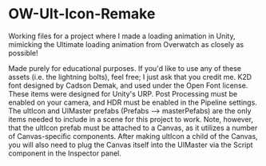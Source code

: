 # OW-Ult-Icon-Remake
Working files for a project where I made a loading animation in Unity, mimicking the Ultimate loading animation from Overwatch as closely as possible! 

Made purely for educational purposes. If you'd like to use any of these assets (i.e. the lightning bolts), feel free; I just ask that you credit me. K2D font designed by Cadson Demak, and used under the Open Font license. 
These items were designed for Unity's URP. Post Processing must be enabled on your camera, and HDR must be enabled in the Pipeline settings. The ultIcon and UIMaster prefabs (Prefabs --> masterPefabs) are the only items needed to include in a scene for this project to work. Note, however, that the ultIcon prefab must be attached to a Canvas, as it utilizes a number of Canvas-specific components. After making ultIcon a child of the Canvas, you will also need to plug the Canvas itself into the UIMaster via the Script component in the Inspector panel.

